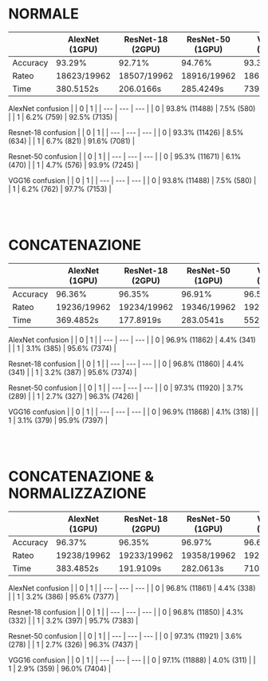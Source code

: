 # NORMALE

|          | AlexNet (1GPU)  | ResNet-18 (2GPU) | ResNet-50 (1GPU)  | VGG16 (1GPU) |
| -------  | --------------- | ---------------- | ----------------- | ------------ |
| Accuracy | 93.29%          | 92.71%           | 94.76%            | 93.37%       |
| Rateo    | 18623/19962     | 18507/19962      | 18916/19962       | 18638/19962  |
| Time     | 380.5152s       | 206.0166s        | 285.4249s         | 739.1441s    |

AlexNet confusion
|     | 0              |  1            |
| --- | ---            | ---           |
| 0   |  93.8% (11488) |  7.5% (580)   |
| 1   |  6.2% (759)    |  92.5% (7135) |

Resnet-18 confusion
|     | 0              |  1            |
| --- | ---            | ---           |
| 0   |  93.3% (11426) |  8.5% (634)   |
| 1   |  6.7% (821)    |  91.6% (7081) |

Resnet-50 confusion
|     | 0              |  1            |
| --- | ---            | ---           |
| 0   |  95.3% (11671) |  6.1% (470)   |
| 1   |  4.7% (576)    |  93.9% (7245) |

VGG16 confusion
|     | 0              |  1            |
| --- | ---            | ---           |
| 0   |  93.8% (11488) |  7.5% (580)   |
| 1   |  6.2% (762)    |  97.7% (7153) |

<br>
<br>

# CONCATENAZIONE

|          | AlexNet (1GPU)  | ResNet-18 (2GPU) | ResNet-50 (1GPU)  | VGG16 (1GPU) |
| -------  | --------------- | ---------------- | ----------------- | ------------ |
| Accuracy | 96.36%          | 96.35%           | 96.91%            | 96.51%       |
| Rateo    | 19236/19962     | 19234/19962      | 19346/19962       | 19265/19962  |
| Time     | 369.4852s       | 177.8919s        | 283.0541s         | 552.8084s    |

AlexNet confusion
|     | 0              |  1            |
| --- | ---            | ---           |
| 0   |  96.9% (11862) |  4.4% (341)   |
| 1   |  3.1% (385)    |  95.6% (7374) |

Resnet-18 confusion
|     | 0              |  1            |
| --- | ---            | ---           |
| 0   |  96.8% (11860) |  4.4% (341)   |
| 1   |  3.2% (387)    |  95.6% (7374) |

Resnet-50 confusion
|     | 0              |  1            |
| --- | ---            | ---           |
| 0   |  97.3% (11920) |  3.7% (289)   |
| 1   |  2.7% (327)    |  96.3% (7426) |

VGG16 confusion
|     | 0              |  1            |
| --- | ---            | ---           |
| 0   |  96.9% (11868) |  4.1% (318)   |
| 1   |  3.1% (379)    |  95.9% (7397) |

<br>
<br>

# CONCATENAZIONE & NORMALIZZAZIONE

|          | AlexNet (1GPU)  | ResNet-18 (2GPU) | ResNet-50 (1GPU)  | VGG16 (1GPU) |
| -------  | --------------- | ---------------- | ----------------- | ------------ |
| Accuracy | 96.37%          | 96.35%           | 96.97%            | 96.64%       |
| Rateo    | 19238/19962     | 19233/19962      | 19358/19962       | 19292/19962  |
| Time     | 383.4852s       | 191.9109s        | 282.0613s         | 710.436s    |

AlexNet confusion
|     | 0              |  1            |
| --- | ---            | ---           |
| 0   |  96.8% (11861) |  4.4% (338)   |
| 1   |  3.2% (386)    |  95.6% (7377) |

Resnet-18 confusion
|     | 0              |  1            |
| --- | ---            | ---           |
| 0   |  96.8% (11850) |  4.3% (332)   |
| 1   |  3.2% (397)    |  95.7% (7383) |

Resnet-50 confusion
|     | 0              |  1            |
| --- | ---            | ---           |
| 0   |  97.3% (11921) |  3.6% (278)   |
| 1   |  2.7% (326)    |  96.3% (7437) |

VGG16 confusion
|     | 0              |  1            |
| --- | ---            | ---           |
| 0   |  97.1% (11888) |  4.0% (311)   |
| 1   |  2.9% (359)    |  96.0% (7404) |